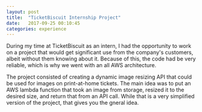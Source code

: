 ```yaml
---
layout: post
title:  "TicketBiscuit Internship Project"
date:   2017-09-25 00:10:45
categories: experience
---
```

During my time at TicketBiscuit as an intern, I had the opportunity to work on a project that would get significant use from the company's customers, albeit without them knowing about it. Because of this, the code had be very reliable, which is why we went with an all AWS architecture. 

  The project consisted of creating a dynamic image resizing API that could be used for images on print-at-home tickets. The main idea was to put an AWS lambda function that took an image from storage, resized it to the desired size, and return that from an API call. While that is a very simplified version of the project, that gives you the gneral idea. 





[jekyll]:      http://jekyllrb.com
[jekyll-gh]:   https://github.com/jekyll/jekyll
[jekyll-help]: https://github.com/jekyll/jekyll-help
